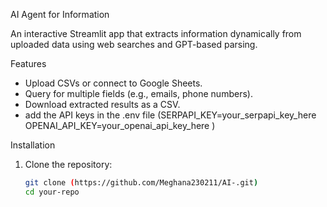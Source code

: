 AI Agent for Information

An interactive Streamlit app that extracts information dynamically from uploaded data using web searches and GPT-based parsing.


Features
- Upload CSVs or connect to Google Sheets.
- Query for multiple fields (e.g., emails, phone numbers).
- Download extracted results as a CSV.
- add the API keys in the .env file  (SERPAPI_KEY=your_serpapi_key_here
OPENAI_API_KEY=your_openai_api_key_here
)

Installation
1. Clone the repository:
   ```bash
   git clone (https://github.com/Meghana230211/AI-.git)
   cd your-repo
